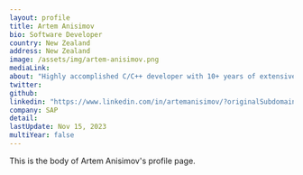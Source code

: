 ```yaml
---
layout: profile
title: Artem Anisimov
bio: Software Developer
country: New Zealand
address: New Zealand 
image: /assets/img/artem-anisimov.png
mediaLink: 
about: "Highly accomplished C/C++ developer with 10+ years of extensive experience as a Software Engineer. With key skills in design, knowledge in C# and expertise in mathematics, I have been recognised for achievements throughout my career in improving operational performance, identifying deficiencies, potential opportunities and developing innovative and cost-effective solutions for enhancing competitiveness, increasing revenues and improving stakeholder satisfaction."
twitter:
github:
linkedin: "https://www.linkedin.com/in/artemanisimov/?originalSubdomain=nz"
company: SAP
detail:
lastUpdate: Nov 15, 2023
multiYear: false
---
```


This is the body of Artem Anisimov's profile page.
